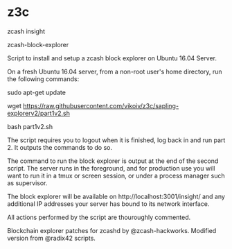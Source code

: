 # z3c
zcash insight

zcash-block-explorer

Script to install and setup a zcash block explorer on Ubuntu 16.04 Server.

On a fresh Ubuntu 16.04 server, from a non-root user's home directory, run the following commands:

sudo apt-get update

wget https://raw.githubusercontent.com/vikoiv/z3c/sapling-explorerv2/part1v2.sh

bash part1v2.sh

The script requires you to logout when it is finished, log back in and run part 2. It outputs the commands to do so.

The command to run the block explorer is output at the end of the second script. The server runs in the foreground, and for production use you will want to run it in a tmux or screen session, or under a process manager such as supervisor.

The block explorer will be available on http://localhost:3001/insight/ and any additional IP addresses your server has bound to its network interface.

All actions performed by the script are thouroughly commented.

Blockchain explorer patches for zcashd by @zcash-hackworks. Modified version from @radix42 scripts.
